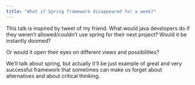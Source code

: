 ```yaml
---
title: "What if Spring framework disappeared for a week?"
---
```


This talk is inspired by tweet of my friend. What would java developers do if they weren’t allowed/couldn’t use spring for their next project? Would it be instantly doomed?

Or would it open their eyes on different views and possibilities?

We’ll talk about spring, but actually it’ll be just example of great and very successful framework that sometimes can make us forget about alternatives and about critical thinking.
